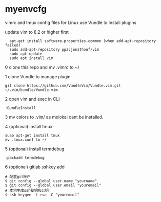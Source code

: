 # myenvcfg
vimrc and tmux config files for Linux
use Vundle to install plugins

update vim to 8.2 or higher first
```
  apt-get install software-properties-common (when add-apt-repository failed)
  sudo add-apt-repository ppa:jonathonf/vim
  sudo apt update
  sudo apt install vim
```

0  clone this repo and mv .vimrc to ~/

1  clone Vundle to manage plugin
```
git clone https://github.com/VundleVim/Vundle.vim.git ~/.vim/bundle/Vundle.vim
```
2 open vim and exec in CLI
```
:BundleInstall
```

3  mv colors to .vim/ as molokai cant be installed.

4  (optional) install tmux: 
```
suao apt-get install tmux 
mv .tmux.conf to ~/
```
5  (optional) install termdebug
```
:packadd termdebug
```
6  (optional) gitlab sshkey add
```
# 配置git账户
$ git config --global user.name "yourname"
$ git config --global user.email "youremail"
# 本地生成ssh秘钥和公钥
$ ssh-keygen -t rsa -C "youremail"
```
